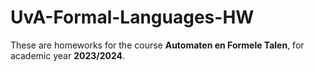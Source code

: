 # UvA-Formal-Languages-HW
These are homeworks for the course **Automaten en Formele Talen**, for academic year **2023/2024**.
